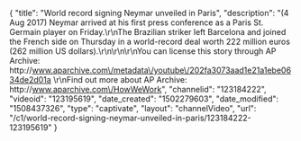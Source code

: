 {
    "title": "World record signing Neymar unveiled in Paris",
    "description": "(4 Aug 2017) Neymar arrived at his first press conference as a Paris St. Germain player on Friday.\r\nThe Brazilian striker left Barcelona and joined the French side on Thursday in a world-record deal worth 222 million euros (262 million US dollars).\r\n\r\n\r\nYou can license this story through AP Archive: http:\/\/www.aparchive.com\/metadata\/youtube\/202fa3073aad1e21a1ebe0634de2d01a \r\nFind out more about AP Archive: http:\/\/www.aparchive.com\/HowWeWork",
    "channelid": "123184222",
    "videoid": "123195619",
    "date_created": "1502279603",
    "date_modified": "1508437326",
    "type": "captivate",
    "layout": "channelVideo",
    "url": "\/c1\/world-record-signing-neymar-unveiled-in-paris\/123184222-123195619"
}